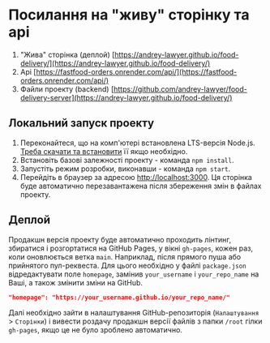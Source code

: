 # Посилання на "живу" сторінку та api

1. "Жива" сторінка (деплой)
   [https://andrey-lawyer.github.io/food-delivery/](https://andrey-lawyer.github.io/food-delivery/)
2. Api
   [https://fastfood-orders.onrender.com/api/](https://fastfood-orders.onrender.com/api/)
3. Файли проекту (backend)
   [https://github.com/andrey-lawyer/food-delivery-server](https://andrey-lawyer.github.io/food-delivery/)

## Локальний запуск проекту

1. Переконайтеся, що на комп'ютері встановлена LTS-версія Node.js.
   [Треба скачати та встановити](https://nodejs.org/en/) її якщо необхідно.
2. Встановіть базові залежності проекту - команда `npm install`.
3. Запустіть режим розробки, виконавши - команда `npm start`.
4. Перейдіть в браузер за адресою
   [http://localhost:3000](http://localhost:3000). Ця сторінка буде автоматично
   перезавантажена після збереження змін в файлах проекту.

## Деплой

Продакшн версія проекту буде автоматично проходить лінтинг, збиратися і
розгортатися на GitHub Pages, у вікні `gh-pages`, кожен раз, коли оновлюється
ветка `main`. Наприклад, після прямого пуша або прийнятого пул-реквеста. Для
цього необхідно у файлі `package.json` відредактувати поле `homepage`, замінив
`your_username` і `your_repo_name` на Ваші, а також змінити зміни на GitHub.

```json
"homepage": "https://your_username.github.io/your_repo_name/"
```

Далі необхідно зайти в налаштування GitHub-репозиторія (`Налаштування` >
`Сторінки`) і вивести роздачу продакшн версії файлів з папки `/root` гілки
`gh-pages`, якщо це не було зроблено автоматично.

